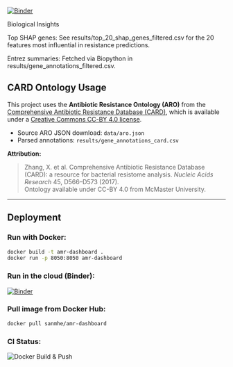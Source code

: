 [![Binder](https://mybinder.org/badge_logo.svg)](https://mybinder.org/v2/gh/san-mhe/amr-prediction-ml/main?urlpath=lab)


Biological Insights

Top SHAP genes: See results/top_20_shap_genes_filtered.csv for the 20 features most influential in resistance predictions.

Entrez summaries: Fetched via Biopython in results/gene_annotations_filtered.csv.


## CARD Ontology Usage

This project uses the **Antibiotic Resistance Ontology (ARO)** from the
[Comprehensive Antibiotic Resistance Database (CARD)](https://card.mcmaster.ca), 
which is available under a [Creative Commons CC-BY 4.0 license](https://creativecommons.org/licenses/by/4.0/).

- Source ARO JSON download: `data/aro.json`
- Parsed annotations: `results/gene_annotations_card.csv`

**Attribution:**  
> Zhang, X. et al. Comprehensive Antibiotic Resistance Database (CARD): a resource for bacterial resistome analysis. *Nucleic Acids Research* 45, D566–D573 (2017).  
> Ontology available under CC-BY 4.0 from McMaster University.


---

## Deployment

### Run with Docker:

```bash
docker build -t amr-dashboard .
docker run -p 8050:8050 amr-dashboard
```

### Run in the cloud (Binder):

[![Binder](https://mybinder.org/badge_logo.svg)](https://mybinder.org/v2/gh/san-mhe/amr-prediction-ml/main?urlpath=lab)

### Pull image from Docker Hub:

```bash
docker pull sanmhe/amr-dashboard
```

### CI Status:

![Docker Build & Push](https://github.com/san-mhe/amr-prediction-ml/actions/workflows/docker.yml/badge.svg)

